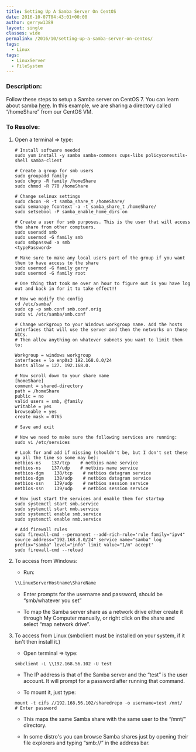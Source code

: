 ```yaml
---
title: Setting Up A Samba Server On CentOS
date: 2016-10-07T04:43:01+00:00
author: gerryw1389
layout: single
classes: wide
permalink: /2016/10/setting-up-a-samba-server-on-centos/
tags:
  - Linux
tags:
  - LinuxServer
  - FileSystem
---
```

<!--more-->

### Description:

Follow these steps to setup a Samba server on CentOS 7. You can learn about samba [here](https://www.samba.org/samba/what_is_samba.html). In this example, we are sharing a directory called &#8220;/homeShare&#8221; from our CentOS VM.

### To Resolve:

1. Open a terminal => type:

   ```shell
   # Install software needed
   sudo yum install -y samba samba-commons cups-libs policycoreutils-shell samba-client

   # Create a group for smb users
   sudo groupadd family
   sudo chgrp -R family /homeShare
   sudo chmod -R 770 /homeShare

   # Change selinux settings
   sudo chcon -R -t samba_share_t /homeShare/
   sudo semanage fcontext -a -t samba_share_t /homeShare/
   sudo setsebool -P samba_enable_home_dirs on

   # Create a user for smb purposes. This is the user that will access the share from other comptuers.
   sudo useradd smb
   sudo usermod -G family smb
   sudo smbpasswd -a smb
   <typePassword>

   # Make sure to make any local users part of the group if you want them to have access to the share
   sudo usermod -G family gerry
   sudo usermod -G family root

   # One thing that took me over an hour to figure out is you have log out and back in for it to take effect!!

   # Now we modify the config
   cd /etc/samba/
   sudo cp -p smb.conf smb.conf.orig
   sudo vi /etc/samba/smb.conf

   # Change workgroup to your Windows workgroup name. Add the hosts interfaces that will use the server and then the networks on those NICs. 
   # Then allow anything on whatever subnets you want to limit them to:

   Workgroup = windows workgroup
   interfaces = lo enp0s3 192.168.0.0/24
   hosts allow = 127. 192.168.0.

   # Now scroll down to your share name
   [homeShare]
   comment = shared-directory
   path = /homeShare
   public = no
   valid users = smb, @family
   writable = yes
   browseable = yes
   create mask = 0765

   # Save and exit

   # Now we need to make sure the following services are running:
   sudo vi /etc/services

   # Look for and add if missing (shouldn't be, but I don't set these up all the time so some may be):
   netbios-ns    137/tcp    # netbios name service
   netbios-ns    137/udp    # netbios name service
   netbios-dgm    138/tcp    # netbios datagram service
   netbios-dgm    138/udp    # netbios datagram service
   netbios-ssn    139/udp    # netbios session service
   netbios-ssn    139/udp    # netbios session service

   # Now just start the services and enable them for startup
   sudo systemctl start smb.service
   sudo systemctl start nmb.service
   sudo systemctl enable smb.service
   sudo systemctl enable nmb.service

   # Add firewall rules
   sudo firewall-cmd --permanent --add-rich-rule='rule family="ipv4" source address="192.168.0.0/24" service name="samba" log prefix="samba" level="info" limit value="1/m" accept'
   sudo firewall-cmd --reload
   ```

2. To access from Windows:

   - Run:

   ```powershell
   \\LinuxServerHostname\ShareName
   ```

   - Enter prompts for the username and password, should be &#8220;smb/whatever you set&#8221;

   - To map the Samba server share as a network drive either create it through My Computer manually, or right click on the share and select &#8220;map network drive&#8221;.

3. To access from Linux (smbclient must be installed on your system, if it isn't then install it.)

   - Open terminal => type:

   ```shell
   smbclient -L \\192.168.56.102 -U test
   ```

   - The IP address is that of the Samba server and the &#8220;test&#8221; is the user account. It will prompt for a password after running that command.

   - To mount it, just type:

   ```shell
   mount -t cifs //192.168.56.102/sharedrepo -o username=test /mnt/
   # Enter password
   ```

   - This maps the same Samba share with the same user to the &#8220;/mnt/&#8221; directory.

   - In some distro's you can browse Samba shares just by opening their file explorers and typing &#8220;smb://<ipaddress>&#8221; in the address bar.